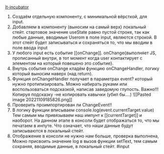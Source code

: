 [It-incubator](https://www.youtube.com/watch?v=nkC-NEhRDGk&feature=emb_imp_woyt&ab_channel=IT-INCUBATOR)
1. Создаём отдельную компоненту, с минимальной вёрсткой, для input.
2. Добавляем  в компоненту (выносим на самый верх) локальный стейт. стартовое значение useState равно пустой строке, так как любые данные, вводимые Userom в поле input, являются строкой. В этот стейт будет записываться и сохраняться то, что мы вводим в поле ввода input
3. У любого input есть событие [[onChange]].
    onChange{выполняет JS, прописанный внутри, в тот момент когда user контактирует с элементом на который повешено это событие}.
4. Внутрь события onChange кладём функцию onChangeHandler, логику который выносим наверх (над return).
5. Функция onChangeHandler получает в параметрах event? который нужно протипизировать. Можно набирать руками или воспользоваться подсказкой, написав заведомую глупость.
    Важно!!! Копируя подсказку -не копировать кавычки (убил бы....)
![[Pasted image 20221109185826.png]]
6. Проверить проимпортирован ли ChangeEvent!!
7. В логику функции вписываем 
    console.log(event.currentTarget.value)
    Тем самым мы привязываем наш импунт к [[currentTarget]] и наоборот. На данном этапе в консоли будет отображаться то, что мы печатаем в инпуте. Что означает, что наши данные будут записываются в локальный стейт.
8. Отображение в консоли не нужно нам больше, проверка выполнена, Mожно присвоить значение log в вызов функции setText, тем самым сохраняя, вводимые данные, в локальный стейт.
#input